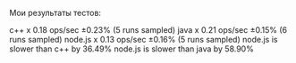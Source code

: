 Мои результаты тестов:

c++ x 0.18 ops/sec ±0.23% (5 runs sampled)
java x 0.21 ops/sec ±0.15% (6 runs sampled)
node.js x 0.13 ops/sec ±0.16% (5 runs sampled)
node.js is slower than c++ by 36.49%
node.js is slower than java by 58.90%
